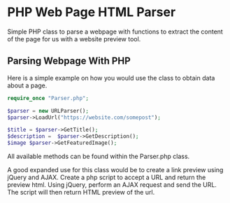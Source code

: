 # PHP Web Page HTML Parser
Simple PHP class to parse a webpage with functions to extract the content of the page for us with a website preview tool.

<h2>Parsing Webpage With PHP</h2>
Here is a simple example on how you would use the class to obtain data about a page.

```php
require_once "Parser.php";

$parser = new URLParser();
$parser->LoadUrl("https://website.com/somepost");

$title = $parser->GetTitle();
$description =  $parser->GetDescription();
$image $parser->GetFeaturedImage();
```

All available methods can be found within the Parser.php class.

A good expanded use for this class would be to create a link preview using jQuery and AJAX. Create a php script to accept a URL and return the preview html. Using jQuery, perform an AJAX request and send the URL. The script will then return HTML preview of the url.
